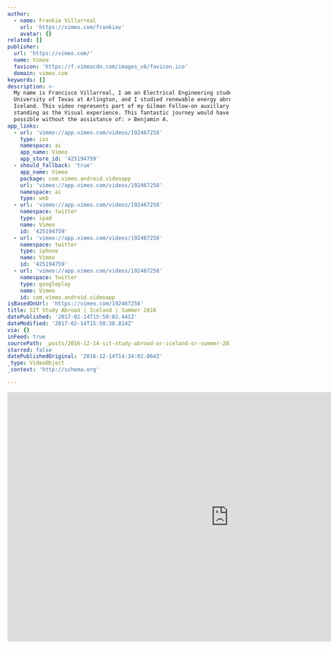 ```yaml
---
author:
  - name: Frankie Villarreal
    url: 'https://vimeo.com/frankiev'
    avatar: {}
related: []
publisher:
  url: 'https://vimeo.com/'
  name: Vimeo
  favicon: 'https://f.vimeocdn.com/images_v6/favicon.ico'
  domain: vimeo.com
keywords: []
description: >-
  My name is Francisco Villarreal, I am an Electrical Engineering student at the
  University of Texas at Arlington, and I studied renewable energy abroad in
  Iceland. This video represents part of my Gilman Follow-on auxillary project,
  standing as the Visual experience. This fantastic journey would have not been
  possible without the assistance of: > Benjamin A.
app_links:
  - url: 'vimeo://app.vimeo.com/videos/192467258'
    type: ios
    namespace: ai
    app_name: Vimeo
    app_store_id: '425194759'
  - should_fallback: 'true'
    app_name: Vimeo
    package: com.vimeo.android.videoapp
    url: 'vimeo://app.vimeo.com/videos/192467258'
    namespace: ai
    type: web
  - url: 'vimeo://app.vimeo.com/videos/192467258'
    namespace: twitter
    type: ipad
    name: Vimeo
    id: '425194759'
  - url: 'vimeo://app.vimeo.com/videos/192467258'
    namespace: twitter
    type: iphone
    name: Vimeo
    id: '425194759'
  - url: 'vimeo://app.vimeo.com/videos/192467258'
    namespace: twitter
    type: googleplay
    name: Vimeo
    id: com.vimeo.android.videoapp
isBasedOnUrl: 'https://vimeo.com/192467258'
title: SIT Study Abroad | Iceland | Summer 2016
datePublished: '2017-02-14T15:59:02.441Z'
dateModified: '2017-02-14T15:58:38.814Z'
via: {}
inFeed: true
sourcePath: _posts/2016-12-14-sit-study-abroad-or-iceland-or-summer-2016.md
starred: false
datePublishedOriginal: '2016-12-14T14:34:02.064Z'
_type: VideoObject
_context: 'http://schema.org'

---
```

<iframe src="https://cdn.embedly.com/widgets/media.html?src=https%3A%2F%2Fplayer.vimeo.com%2Fvideo%2F192467258&amp;url=https%3A%2F%2Fvimeo.com%2F192467258&amp;image=https%3A%2F%2Fi.vimeocdn.com%2Fvideo%2F603834535_1280.jpg&amp;key=b7d04c9b404c499eba89ee7072e1c4f7&amp;type=text%2Fhtml&amp;schema=vimeo" width="1000" height="563" scrolling="no" frameborder="0" allowfullscreen="" style=""></iframe>
